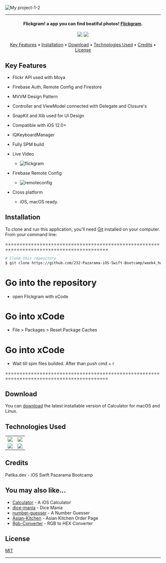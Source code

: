 ![My project-1-2](https://user-images.githubusercontent.com/89473605/196747512-8ad1291f-b4c9-4be4-9dff-55b0514222b8.png)




<hr>
<h4 align="center">Flickgram! a app you can find beatiful photos! <a href="https://github.com/asimcanyagiz/Flickgram" target="_blank">Flickgram</a>.</h4>

<p align="center">
  <img src="https://img.shields.io/github/commit-activity/y/asimcanyagiz/Flickgram">
  <img src="https://img.shields.io/github/license/asimcanyagiz/Flickgram">
</p>

<p align="center">
  <a href="#key-features">Key Features</a> •
  <a href="#installation">Installation</a> •
  <a href="#download">Download</a> •
  <a href="#technologies-used">Technologies Used</a> •
  <a href="#credits">Credits</a> •
  <a href="#license">License</a>
</p>

## Key Features

* Flickr API used with Moya
* Firebase Auth, Remote Config and Firestore
* MVVM Design Pattern
* Controller and ViewModel connected with Delegate and Closure's
* SnapKit and Xib used for UI Design
* Compatible with iOS 12.0+
* IQKeyboardManager
* Fully SPM build
* Live Video
  - ![flickgram](https://user-images.githubusercontent.com/89473605/196750452-15407107-b0d4-4a95-b28c-7a943ff56d56.gif)
* Firebase Remote Config
  - ![remoteconfig](https://user-images.githubusercontent.com/89473605/196749988-3d4b0f32-2b4f-4ee4-977e-bfc3fcb8ef11.gif)


  
  
* Cross platform
  - iOS, macOS ready.

## Installation

To clone and run this application, you'll need [Git](https://git-scm.com) installed on your computer. From your command line:

==========================================================================================
 ```bash
 # Clone this repository
 $ git clone https://github.com/232-Pazarama-iOS-Swift-Bootcamp/week4_hw4-asimcanyagiz
 ```
 # Go into the repository
 - open Flickgram with xCode
 
 # Go into xCode
 - File > Packages > Reset Package Caches
 
 # Go into xCode
 - Wait till spm files builded. After than push cmd + r
 
==========================================================================================


## Download

You can [download](https://github.com/asimcanyagiz/Flickgram) the latest installable version of Calculator for macOS and Linux.

## Technologies Used

<table style"float:right;">
  <tr>
    <td><img src="https://img.shields.io/badge/Swift-FA7343?style=for-the-badge&logo=swift&logoColor=white"/></td>
    <td><img src="https://img.shields.io/badge/Xcode-007ACC?style=for-the-badge&logo=Xcode&logoColor=white"></td>
  </tr>
  <tr>
    <td><img src="https://img.shields.io/badge/GitHub-100000?style=for-the-badge&logo=github&logoColor=white"/></td>
    <td><img src="https://img.shields.io/badge/GIT-E44C30?style=for-the-badge&logo=git&logoColor=white"/></td>
  </tr>
</table>

## Credits

Patika.dev - iOS Swift Pazarama Bootcamp

## You may also like...

- [Calculator](https://github.com/asimcanyagiz/iOS-Bootcamp-Week1) - A iOS Calculator
- [dice-mania](https://github.com/asimcanyagiz/dice-mania) - Dice Mania
- [number-guesser](https://github.com/asimcanyagiz/number-guesser) - A Number Guesser
- [Asian-Kitchen](https://github.com/asimcanyagiz/asian-kitchen) - Asian Kitchen Order Page
- [Rgb-Converter](https://github.com/asimcanyagiz/RGB-Converter) - RGB to HEX Converter

## License

[MIT](https://choosealicense.com/licenses/mit)

---
